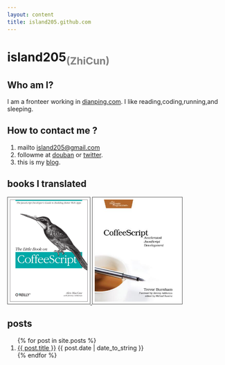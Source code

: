 ```yaml
---
layout: content
title: island205.github.com
---
```


<h1>island205<sub style="color:gray;">(ZhiCun)</sub></h1>

<h2>Who am I?</h2>
<p>
I am a fronteer working in <a href="http://www.dianping.com" target="_blank">dianping.com</a>. I like reading,coding,running,and sleeping.
</p>

<h2>How to contact me ?</h2>
<ol>
	<li>mailto <a href="mailto:island205@gmail.com">island205@gmail.com</a></li>
	<li>
		followme at
		<a href="http://www.douban.com/people/island205/">douban</a> or
		<a href="https://twitter.com/#!/island205">twitter</a>.
	</li>
	<li>this is my <a href="http://island205.com">blog</a>.</li>
</ol>

<h2>books I translated</h2>
<style type="text/css">
	img{
		height:236px;
		padding:5px;
		border:1px solid #555;
	}
</style>
<a href="/tlboc/">
<img src="/img/tlboc.gif" title="CoffeeScript中文手册（The Little Book On CoffeeScript中文版）">
</a>
<a href="/cs/">
<img src="/img/cs.jpg" title="深入浅出CoffeeScript（CoffeeScript Accelerated JavaScript Development）">
</a>

<h2>posts</h2>
<ol>
    {% for post in site.posts %}
    <li><a href="{{ post.url }}">{{ post.title }}</a> {{ post.date | date_to_string }}</li>
    {% endfor %}
</ol>
